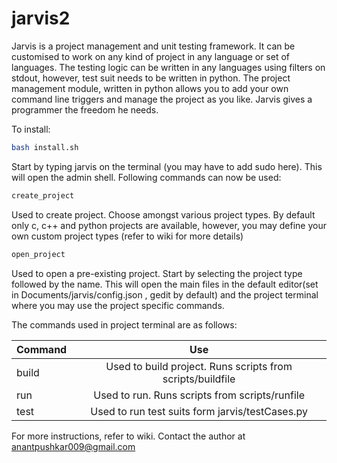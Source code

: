 jarvis2
=======

Jarvis is a project management and unit testing framework. It can be customised to work on any kind of project in any language or set of languages. The testing logic can be written in any languages using filters on stdout, however, test suit needs to be written in python. The project management module, written in python allows you to add your own command line triggers and manage the project as you like. Jarvis gives a programmer the freedom he needs.

To install:
```bash
bash install.sh
```

Start by typing jarvis on the terminal (you may have to add sudo here). This will open the admin shell. Following commands can now be used:

```bash
create_project
```
Used to create project. Choose amongst various project types. By default only c, c++ and python projects are available, however, you may define your own custom project types (refer to wiki for more details)

```bash
open_project
```
Used to open a pre-existing project. Start by selecting the project type followed by the name. This will open the main files in the default editor(set in Documents/jarvis/config.json , gedit by default) and the project terminal where you may use the project specific commands.

The commands used in project terminal are as follows:

| Command       | Use                                                       | 
| ------------- |:---------------------------------------------------------:| 
| build         | Used to build project. Runs scripts from scripts/buildfile| 
| run           | Used to run. Runs scripts from scripts/runfile            | 
| test          | Used to run test suits form jarvis/testCases.py           | 

For more instructions, refer to wiki.
Contact the author at anantpushkar009@gmail.com
